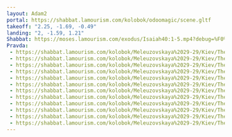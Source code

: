 ```yaml
---
layout: Adam2
portal: https://shabbat.lamourism.com/kolobok/odoomagic/scene.gltf
takeoff: "2.25, -1.69, -0.49"
landing: "2, -1.59, 1.21"
Shabbat: https://moses.lamourism.com/exodus/Isaiah40:1-5.mp4?debug=%F0%9F%87%B3%F0%9F%87%B1
Pravda:
 - https://shabbat.lamourism.com/kolobok/Meleuzovskaya%2029-29/Kiev/TheTerminator.webp
 - https://shabbat.lamourism.com/kolobok/Meleuzovskaya%2029-29/Kiev/TheTerminator.webp
 - https://shabbat.lamourism.com/kolobok/Meleuzovskaya%2029-29/Kiev/TheTerminator.webp
 - https://shabbat.lamourism.com/kolobok/Meleuzovskaya%2029-29/Kiev/TheTerminator.webp
 - https://shabbat.lamourism.com/kolobok/Meleuzovskaya%2029-29/Kiev/TheTerminator.webp
 - https://shabbat.lamourism.com/kolobok/Meleuzovskaya%2029-29/Kiev/TheTerminator.webp
 - https://shabbat.lamourism.com/kolobok/Meleuzovskaya%2029-29/Kiev/TheTerminator.webp
 - https://shabbat.lamourism.com/kolobok/Meleuzovskaya%2029-29/Kiev/TheTerminator.webp
 - https://shabbat.lamourism.com/kolobok/Meleuzovskaya%2029-29/Kiev/TheTerminator.webp
 - https://shabbat.lamourism.com/kolobok/Meleuzovskaya%2029-29/Kiev/TheTerminator.webp
 - https://shabbat.lamourism.com/kolobok/Meleuzovskaya%2029-29/Kiev/TheTerminator.webp
 - https://shabbat.lamourism.com/kolobok/Meleuzovskaya%2029-29/Kiev/TheTerminator.webp
---
```

